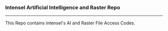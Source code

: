 ### Intensel Artificial Intelligence and Raster Repo
***
This Repo contains intensel's AI and Raster File Access Codes.